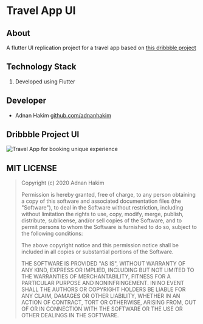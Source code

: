 # Travel App UI

## About

A flutter UI replication project for a travel app based on [this dribbble project](https://dribbble.com/shots/6510521-Travel-App-for-booking-unique-experience)

## Technology Stack

1. Developed using Flutter

## Developer

-  Adnan Hakim [github.com/adnanhakim](https://github.com/adnanhakim)

## Dribbble Project UI

![Travel App for booking unique experience](https://cdn.dribbble.com/users/2137652/screenshots/6510521/travel_app__background_.png)

## MIT LICENSE

> Copyright (c) 2020 Adnan Hakim
>
> Permission is hereby granted, free of charge, to any person obtaining a copy
> of this software and associated documentation files (the "Software"), to deal
> in the Software without restriction, including without limitation the rights
> to use, copy, modify, merge, publish, distribute, sublicense, and/or sell
> copies of the Software, and to permit persons to whom the Software is
> furnished to do so, subject to the following conditions:
>
> The above copyright notice and this permission notice shall be included in all
> copies or substantial portions of the Software.
>
> THE SOFTWARE IS PROVIDED "AS IS", WITHOUT WARRANTY OF ANY KIND, EXPRESS OR
> IMPLIED, INCLUDING BUT NOT LIMITED TO THE WARRANTIES OF MERCHANTABILITY,
> FITNESS FOR A PARTICULAR PURPOSE AND NONINFRINGEMENT. IN NO EVENT SHALL THE
> AUTHORS OR COPYRIGHT HOLDERS BE LIABLE FOR ANY CLAIM, DAMAGES OR OTHER
> LIABILITY, WHETHER IN AN ACTION OF CONTRACT, TORT OR OTHERWISE, ARISING FROM,
> OUT OF OR IN CONNECTION WITH THE SOFTWARE OR THE USE OR OTHER DEALINGS IN THE
> SOFTWARE.
